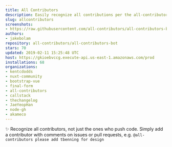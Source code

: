 ```yaml
---
title: All Contributors
description: Easily recognize all contributions per the all-contributors spec
slug: allcontributors
screenshots:
- https://raw.githubusercontent.com/all-contributors/all-contributors-bot/master/docs/usage.png
authors:
- jakebolam
repository: all-contributors/all-contributors-bot
stars: 70
updated: 2019-02-11 15:25:48 UTC
host: https://gkioebvccg.execute-api.us-east-1.amazonaws.com/prod
installations: 68
organizations:
- kentcdodds
- nuxt-community
- bootstrap-vue
- final-form
- all-contributors
- callstack
- thechangelog
- JaeYeopHan
- node-gh
- akameco
---
```


✨ Recognize all contributors, not just the ones who push code. Simply add a contributor with comments on issues or pull requests, e.g. `@all-contributors please add tbenning for design`
